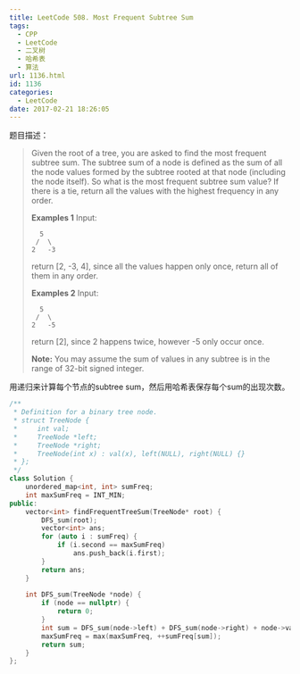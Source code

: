 ```yaml
---
title: LeetCode 508. Most Frequent Subtree Sum
tags:
  - CPP
  - LeetCode
  - 二叉树
  - 哈希表
  - 算法
url: 1136.html
id: 1136
categories:
  - LeetCode
date: 2017-02-21 18:26:05
---
```

题目描述：

> Given the root of a tree, you are asked to find the most frequent subtree sum. The subtree sum of a node is defined as the sum of all the node values formed by the subtree rooted at that node (including the node itself). So what is the most frequent subtree sum value? If there is a tie, return all the values with the highest frequency in any order.
>
> **Examples 1**
> Input:
>
> ```
>   5
>  /  \
> 2   -3
>
> ```
>
> return [2, -3, 4], since all the values happen only once, return all of them in any order.
>
> **Examples 2**
> Input:
>
> ```
>   5
>  /  \
> 2   -5
>
> ```
>
> return [2], since 2 happens twice, however -5 only occur once.
>
> **Note:** You may assume the sum of values in any subtree is in the range of 32-bit signed integer.

用递归来计算每个节点的subtree sum，然后用哈希表保存每个sum的出现次数。

```cpp
/**
 * Definition for a binary tree node.
 * struct TreeNode {
 *     int val;
 *     TreeNode *left;
 *     TreeNode *right;
 *     TreeNode(int x) : val(x), left(NULL), right(NULL) {}
 * };
 */
class Solution {
    unordered_map<int, int> sumFreq;
    int maxSumFreq = INT_MIN;
public:
    vector<int> findFrequentTreeSum(TreeNode* root) {
        DFS_sum(root);
        vector<int> ans;
        for (auto i : sumFreq) {
            if (i.second == maxSumFreq) 
                ans.push_back(i.first);
        }
        return ans;
    }
    
    int DFS_sum(TreeNode *node) {
        if (node == nullptr) {
            return 0;
        }
        int sum = DFS_sum(node->left) + DFS_sum(node->right) + node->val;
        maxSumFreq = max(maxSumFreq, ++sumFreq[sum]);
        return sum;
    }
};
```

